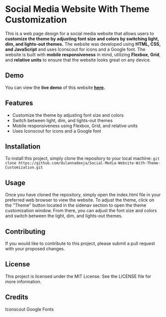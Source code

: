 # Social Media Website With Theme Customization
This is a web page design for a social media website that allows users to **customize the theme by adjusting font size and colors by switching light, dim, and lights-out themes.** The website was developed using **HTML, CSS, and JavaScript** and uses Iconscout for icons and a Google font.
The website is built with **mobile responsiveness** in mind, utilizing **Flexbox**, **Grid**, and **relative units** to ensure that the website looks great on any device.

## Demo
You can view the **live demo** of this website **[here]([https://pages.github.com/](https://dulannadeeja.github.io/Social-Media-Website-With-Theme-Customization/)).**

## Features
- Customize the theme by adjusting font size and colors
- Switch between light, dim, and lights-out themes
- Mobile responsiveness using Flexbox, Grid, and relative units
- Uses Iconscout for icons and a Google font

## Installation
To install this project, simply clone the repository to your local machine:
```git clone https://github.com/dulannadeeja/Social-Media-Website-With-Theme-Customization.git```

## Usage
Once you have cloned the repository, simply open the index.html file in your preferred web browser to view the website. To adjust the theme, click on the "Theme" button located in the sidenav section to open the theme customization window. From there, you can adjust the font size and colors and switch between the light, dim, and lights-out themes.

## Contributing
If you would like to contribute to this project, please submit a pull request with your proposed changes.

## License
This project is licensed under the MIT License. See the LICENSE file for more information.

## Credits
Iconscout
Google Fonts
